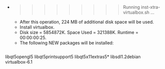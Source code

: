 * >>>>>>>>> Running inst-xtra-virtualbox.sh ...
  * After this operation, 224 MB of additional disk space will be used.
  * Install virtualbox.
  * Disk size = 5854872K. Space Used = 321388K. Runtime = 00:00:00:25.
  * The following NEW packages will be installed:
  ```bash
libqt5opengl5 libqt5printsupport5 libqt5x11extras5* libsdl1.2debian virtualbox-6.1
  ```
